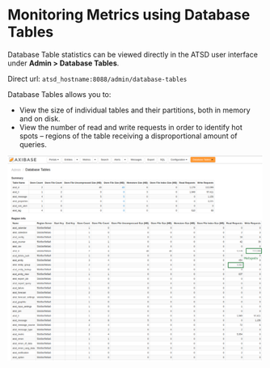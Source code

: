 # Monitoring Metrics using Database Tables

Database Table statistics can be viewed directly in the ATSD user interface under
**Admin > Database Tables**.

Direct url: `atsd_hostname:8088/admin/database-tables`

Database Tables allows you to:

-   View the size of individual tables and their partitions, both in
    memory and on disk.
-   View the number of read and write requests in order to identify hot
    spots – regions of the table receiving a disproportional amount of
    queries.

![](images/atsd_data_tables_new.png "database_tables_atsd")
